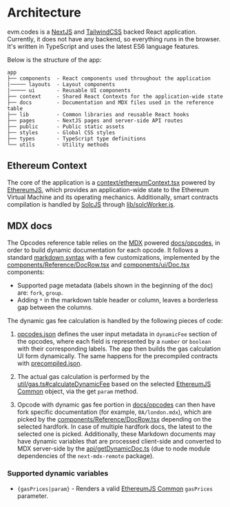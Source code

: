 # Architecture

evm.codes is a [NextJS](https://nextjs.org/) and [TailwindCSS](https://tailwindcss.com/) backed React application. Currently, it does not have any backend, so everything runs in the browser. It's written in TypeScript and uses the latest ES6 language features.

Below is the structure of the app:

```
app
├── components  - React components used throughout the application
|───── layouts  - Layout components
|───── ui       - Reusable UI components
├── context     - Shared React Contexts for the application-wide state
├── docs        - Documentation and MDX files used in the reference table
├── lib         - Common libraries and reusable React hooks
├── pages       - NextJS pages and server-side API routes
├── public      - Public static assets
├── styles      - Global CSS styles
├── types       - TypeScript type definitions
└── utils       - Utility methods
```

## Ethereum Context

The core of the application is a [context/ethereumContext.tsx](../context/ethereumContext.tsx) powered by [EthereumJS](https://github.com/ethereumjs/ethereumjs-monorepo), which provides an application-wide state to the Ethereum Virtual Machine and its operating mechanics. Additionally, smart contracts compilation is handled by [SolcJS](https://github.com/ethereum/solc-js) through [lib/solcWorker.js](../lib/solcWorker.js).

## MDX docs

The Opcodes reference table relies on the [MDX](https://mdxjs.com/) powered [docs/opcodes](../docs/opcodes), in order to build dynamic documentation for each opcode. It follows a standard [markdown syntax](https://daringfireball.net/projects/markdown/syntax) with a few customizations, implemented by the [components/Reference/DocRow.tsx](../components/Reference/DocRow.tsx) and [components/ui/Doc.tsx](../components/ui/Doc.tsx) components:

- Supported page metadata (labels shown in the beginning of the doc) are: `fork`, `group`.
- Adding `*` in the markdown table header or column, leaves a borderless gap between the columns.

The dynamic gas fee calculation is handled by the following pieces of code:

1. [opcodes.json](../opcodes.json) defines the user input metadata in `dynamicFee` section of the opcodes, where each field is represented by a `number` or `boolean` with their corresponding labels. The app then builds the gas calculation UI form dynamically. The same happens for the precompiled contracts with [precompiled.json](../precompiled.json).

2. The actual gas calculation is performed by the [util/gas.ts#calculateDynamicFee](../util/gas.ts) based on the selected [EthereumJS Common](https://github.com/ethereumjs/ethereumjs-monorepo/tree/master/packages/common) object, via the get `param` method.

3. Opcode with dynamic gas fee portion in [docs/opcodes](../docs/opcodes) can then have fork specific documentation (for example, `0A/london.mdx`), which are picked by the [components/Reference/DocRow.tsx](../components/Reference/DocRow.tsx) depending on the selected hardfork. In case of multiple hardfork docs, the latest to the selected one is picked. Additionally, these Markdown documents may have dynamic variables that are processed client-side and converted to MDX server-side by the [api/getDynamicDoc.ts](../pages/api/getDynamicDoc.ts) (due to node module dependencies of the `next-mdx-remote` package).

### Supported dynamic variables

- `{gasPrices|param}` - Renders a valid [EthereumJS Common](https://github.com/ethereumjs/ethereumjs-monorepo/blob/master/packages/common/src/index.ts#L596) `gasPrices` parameter.
